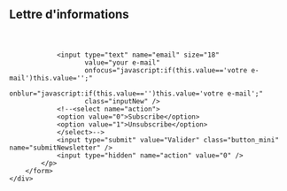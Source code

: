 <div class="row">
    <div class="col-md-6">
        <h2>Lettre d'informations</h2>
    </div>
    <div class="col-md-6">
        <form action="/[!Lien!]" method="post" style="float: right; margin-top: 22px;">
            <p>

                <input type="text" name="email" size="18"
                       value="your e-mail"
                       onfocus="javascript:if(this.value=='votre e-mail')this.value='';"
                       onblur="javascript:if(this.value=='')this.value='votre e-mail';"
                       class="inputNew" />
                <!--<select name="action">
                <option value="0">Subscribe</option>
                <option value="1">Unsubscribe</option>
                </select>-->
                <input type="submit" value="Valider" class="button_mini" name="submitNewsletter" />
                <input type="hidden" name="action" value="0" />
            </p>
        </form>
    </div>
</div>
